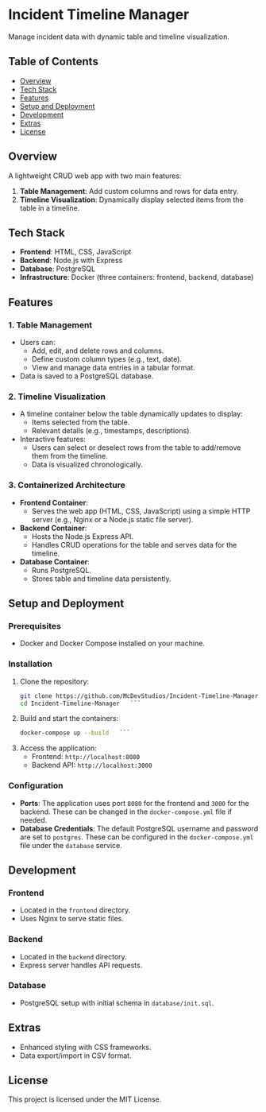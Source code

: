 # Incident Timeline Manager
Manage incident data with dynamic table and timeline visualization.

## Table of Contents
- [Overview](#overview)
- [Tech Stack](#tech-stack)
- [Features](#features)
- [Setup and Deployment](#setup-and-deployment)
- [Development](#development)
- [Extras](#extras)
- [License](#license)

## Overview
A lightweight CRUD web app with two main features:
1. **Table Management**: Add custom columns and rows for data entry.
2. **Timeline Visualization**: Dynamically display selected items from the table in a timeline.

## Tech Stack
- **Frontend**: HTML, CSS, JavaScript
- **Backend**: Node.js with Express
- **Database**: PostgreSQL
- **Infrastructure**: Docker (three containers: frontend, backend, database)

## Features

### 1. Table Management
- Users can:
  - Add, edit, and delete rows and columns.
  - Define custom column types (e.g., text, date).
  - View and manage data entries in a tabular format.
- Data is saved to a PostgreSQL database.

### 2. Timeline Visualization
- A timeline container below the table dynamically updates to display:
  - Items selected from the table.
  - Relevant details (e.g., timestamps, descriptions).
- Interactive features:
  - Users can select or deselect rows from the table to add/remove them from the timeline.
  - Data is visualized chronologically.

### 3. Containerized Architecture
- **Frontend Container**:
  - Serves the web app (HTML, CSS, JavaScript) using a simple HTTP server (e.g., Nginx or a Node.js static file server).
- **Backend Container**:
  - Hosts the Node.js Express API.
  - Handles CRUD operations for the table and serves data for the timeline.
- **Database Container**:
  - Runs PostgreSQL.
  - Stores table and timeline data persistently.

## Setup and Deployment

### Prerequisites
- Docker and Docker Compose installed on your machine.

### Installation
1. Clone the repository:
   ```bash
   git clone https://github.com/McDevStudios/Incident-Timeline-Manager.git
   cd Incident-Timeline-Manager   ```

3. Build and start the containers:
   ```bash
   docker-compose up --build   ```

5. Access the application:
   - Frontend: `http://localhost:8080`
   - Backend API: `http://localhost:3000`

### Configuration
- **Ports**: The application uses port `8080` for the frontend and `3000` for the backend. These can be changed in the `docker-compose.yml` file if needed.
- **Database Credentials**: The default PostgreSQL username and password are set to `postgres`. These can be configured in the `docker-compose.yml` file under the `database` service.

## Development

### Frontend
- Located in the `frontend` directory.
- Uses Nginx to serve static files.

### Backend
- Located in the `backend` directory.
- Express server handles API requests.

### Database
- PostgreSQL setup with initial schema in `database/init.sql`.

## Extras
- Enhanced styling with CSS frameworks.
- Data export/import in CSV format.

## License
This project is licensed under the MIT License. 
